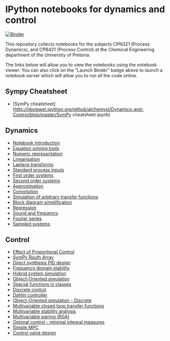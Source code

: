 IPython notebooks for dynamics and control
==========================================

[![Binder](http://mybinder.org/badge.svg)](http://mybinder.org/repo/alchemyst/Dynamics-and-Control)

This repository collects notebooks for the subjects CPN321 (Process Dynamics), and CPB421 (Process Control) at the Chemical Engineering department of the University of Pretoria.

The links below will allow you to view the notebooks using the notebook viewer. You can also click on the "Launch Binder" badge above to launch a notebook server which will allow you to run all the code online.

Sympy Cheatsheet
----------------
* [SymPy cheatsheet](http://nbviewer.ipython.org/github/alchemyst/Dynamics-and-Control/blob/master/SymPy cheatsheet.ipynb)

Dynamics
--------

* [Notebook introduction](http://nbviewer.ipython.org/github/alchemyst/Dynamics-and-Control/blob/master/Notebook%20introduction.ipynb)
* [Equation solving tools](http://nbviewer.ipython.org/github/alchemyst/Dynamics-and-Control/blob/master/Equation%20solving%20tools.ipynb)
* [Numeric representation](http://nbviewer.ipython.org/github/alchemyst/Dynamics-and-Control/blob/master/Numeric%20representation.ipynb)
* [Linearisation](http://nbviewer.ipython.org/github/alchemyst/Dynamics-and-Control/blob/master/Linearisation.ipynb)
* [Laplace transforms](http://nbviewer.ipython.org/github/alchemyst/Dynamics-and-Control/blob/master/Laplace%20transforms.ipynb)
* [Standard process inputs](http://nbviewer.ipython.org/github/alchemyst/Dynamics-and-Control/blob/master/Standard%20process%20inputs.ipynb)
* [First order systems](http://nbviewer.ipython.org/github/alchemyst/Dynamics-and-Control/blob/master/First%20order%20systems.ipynb)
* [Second order systems](http://nbviewer.ipython.org/github/alchemyst/Dynamics-and-Control/blob/master/Second%20order%20systems.ipynb)
* [Approximation](http://nbviewer.ipython.org/github/alchemyst/Dynamics-and-Control/blob/master/Approximation.ipynb)
* [Convolution](http://nbviewer.ipython.org/github/alchemyst/Dynamics-and-Control/blob/master/Convolution.ipynb)
* [Simulation of arbitrary transfer functions](http://nbviewer.ipython.org/github/alchemyst/Dynamics-and-Control/blob/master/Simulation%20of%20arbitrary%20transfer%20functions.ipynb)
* [Block diagram simplification](http://nbviewer.ipython.org/github/alchemyst/Dynamics-and-Control/blob/master/Block%20diagram%20simplification.ipynb)
* [Regression](http://nbviewer.ipython.org/github/alchemyst/Dynamics-and-Control/blob/master/Regression.ipynb)
* [Sound and frequency](http://nbviewer.ipython.org/github/alchemyst/Dynamics-and-Control/blob/master/Sound%20and%20frequency.ipynb)
* [Fourier series](http://nbviewer.ipython.org/github/alchemyst/Dynamics-and-Control/blob/master/Fourier%20series.ipynb)
* [Sampled systems](http://nbviewer.ipython.org/github/alchemyst/Dynamics-and-Control/blob/master/Sampled%20systems.ipynb)

Control
-------
* [Effect of Proportional Control](http://nbviewer.ipython.org/github/alchemyst/Dynamics-and-Control/blob/master/Effect%20of%20Proportional%20Control.ipynb)
* [SymPy Routh Array](http://nbviewer.ipython.org/github/alchemyst/Dynamics-and-Control/blob/master/SymPy%20Routh%20Array.ipynb)
* [Direct synthesis PID design](http://nbviewer.ipython.org/github/alchemyst/Dynamics-and-Control/blob/master/Direct%20synthesis%20PID%20design.ipynb)
* [Frequency domain stability](http://nbviewer.ipython.org/github/alchemyst/Dynamics-and-Control/blob/master/Frequency%20domain%20stability.ipynb)
* [Hybrid system simulation](http://nbviewer.ipython.org/github/alchemyst/Dynamics-and-Control/blob/master/Hybrid%20system%20simulation.ipynb)
* [Object-Oriented simulation](http://nbviewer.ipython.org/github/alchemyst/Dynamics-and-Control/blob/master/Object-Oriented%20simulation.ipynb)
* [Special functions in classes](http://nbviewer.ipython.org/github/alchemyst/Dynamics-and-Control/blob/master/Special%20functions%20in%20classes.ipynb)
* [Discrete control](http://nbviewer.ipython.org/github/alchemyst/Dynamics-and-Control/blob/master/Discrete%20control.ipynb)
* [Dahlin controller](http://nbviewer.ipython.org/github/alchemyst/Dynamics-and-Control/blob/master/Dahlin%20controller.v3.ipynb)
* [Object-Oriented simulation - Discrete](http://nbviewer.ipython.org/github/alchemyst/Dynamics-and-Control/blob/master/Object-Oriented%20simulation%20-%20Discrete.ipynb)
* [Multivariable closed loop transfer functions](http://nbviewer.ipython.org/github/alchemyst/Dynamics-and-Control/blob/master/Multivariable%20closed%20loop%20transfer%20functions.ipynb)
* [Multivariable stability analysis](http://nbviewer.ipython.org/github/alchemyst/Dynamics-and-Control/blob/master/Multivariable%20stability%20analysis.ipynb)
* [Multivariable pairing (RGA)](http://nbviewer.ipython.org/github/alchemyst/Dynamics-and-Control/blob/master/Multivariable%20Pairing.ipynb)
* [Optimal control - minimal integral measures](http://nbviewer.ipython.org/github/alchemyst/Dynamics-and-Control/blob/master/Optimal%20control%20-%20minimal%20integral%20measures.ipynb)
* [Simple MPC](http://nbviewer.ipython.org/github/alchemyst/Dynamics-and-Control/blob/master/Simple%20MPC.ipynb)
* [Control valve design](http://nbviewer.ipython.org/github/alchemyst/Dynamics-and-Control/blob/master/Control%20valve%20design.ipynb)
